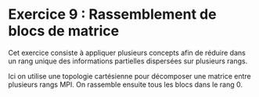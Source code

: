 # Exercice 9 : Rassemblement de blocs de matrice

Cet exercice consiste à appliquer plusieurs concepts afin de réduire dans un
rang unique des informations partielles dispersées sur plusieurs rangs.

Ici on utilise une topologie cartésienne pour décomposer une matrice entre plusieurs rangs MPI.
On rassemble ensuite tous les blocs dans le rang 0.
